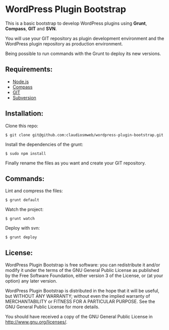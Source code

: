 # WordPress Plugin Bootstrap #

This is a basic bootstrap to develop WordPress plugins using **Grunt**, **Compass**, **GIT** and **SVN**.

You will use your GIT repository as plugin development environment and the WordPress plugin repository as production environment.

Being possible to run commands with the Grunt to deploy its new versions.

## Requirements: ##

* [Node.js](http://nodejs.org/)
* [Compass](http://compass-style.org/)
* [GIT](http://git-scm.com/)
* [Subversion](http://subversion.apache.org/)

## Installation: ##

Clone this repo:

    $ git clone git@github.com:claudiosmweb/wordpress-plugin-bootstrap.git

Install the dependencies of the grunt:

    $ sudo npm install

Finally rename the files as you want and create your GIT repository.

## Commands: ##

Lint and compress the files:

    $ grunt default

Watch the project:

    $ grunt watch

Deploy with svn:

    $ grunt deploy

## License: ##

WordPress Plugin Bootstrap is free software: you can redistribute it and/or modify it under the terms of the GNU General Public License as published
by the Free Software Foundation, either version 3 of the License, or (at your option) any later version.

WordPress Plugin Bootstrap is distributed in the hope that it will be useful, but WITHOUT ANY WARRANTY; without even the implied warranty of
MERCHANTABILITY or FITNESS FOR A PARTICULAR PURPOSE. See the GNU General Public License for more details.

You should have received a copy of the GNU General Public License in <http://www.gnu.org/licenses/>.
